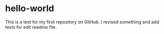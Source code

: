 # hello-world
This is a test for my first repository on GitHub.
I revised something and add texts for edit readme file. 

